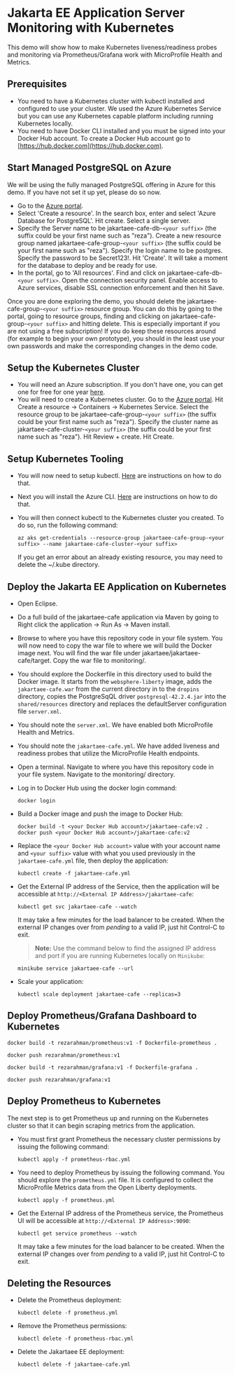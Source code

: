 # Jakarta EE Application Server Monitoring with Kubernetes

This demo will show how to make Kubernetes liveness/readiness probes and monitoring via Prometheus/Grafana work with MicroProfile Health and Metrics.

## Prerequisites

- You need to have a Kubernetes cluster with kubectl installed and configured to use your cluster. We used the Azure Kubernetes Service but you can use any Kubernetes capable platform including running Kubernetes locally.
- You need to have Docker CLI installed and you must be signed into your Docker Hub account. To create a Docker Hub account go to [https://hub.docker.com](https://hub.docker.com).

## Start Managed PostgreSQL on Azure
We will be using the fully managed PostgreSQL offering in Azure for this demo. If you have not set it up yet, please do so now. 

* Go to the [Azure portal](http://portal.azure.com).
* Select 'Create a resource'. In the search box, enter and select 'Azure Database for PostgreSQL'. Hit create. Select a single server.
* Specify the Server name to be jakartaee-cafe-db-`<your suffix>` (the suffix could be your first name such as "reza"). Create a new resource group named jakartaee-cafe-group-`<your suffix>` (the suffix could be your first name such as "reza"). Specify the login name to be postgres. Specify the password to be Secret123!. Hit 'Create'. It will take a moment for the database to deploy and be ready for use.
* In the portal, go to 'All resources'. Find and click on jakartaee-cafe-db-`<your suffix>`. Open the connection security panel. Enable access to Azure services, disable SSL connection enforcement and then hit Save.

Once you are done exploring the demo, you should delete the jakartaee-cafe-group-`<your suffix>` resource group. You can do this by going to the portal, going to resource groups, finding and clicking on jakartaee-cafe-group-`<your suffix>` and hitting delete. This is especially important if you are not using a free subscription! If you do keep these resources around (for example to begin your own prototype), you should in the least use your own passwords and make the corresponding changes in the demo code.

## Setup the Kubernetes Cluster
* You will need an Azure subscription. If you don't have one, you can get one for free for one year [here](https://azure.microsoft.com/en-us/free).
* You will need to create a Kubernetes cluster. Go to the [Azure portal](http://portal.azure.com). Hit Create a resource -> Containers -> Kubernetes Service. Select the resource group to be jakartaee-cafe-group-`<your suffix>` (the suffix could be your first name such as "reza"). Specify the cluster name as jakartaee-cafe-cluster-`<your suffix>` (the suffix could be your first name such as "reza"). Hit Review + create. Hit Create.

## Setup Kubernetes Tooling
* You will now need to setup kubectl. [Here](https://kubernetes.io/docs/tasks/tools/install-kubectl/) are instructions on how to do that.
* Next you will install the Azure CLI. [Here](https://docs.microsoft.com/en-us/cli/azure/install-azure-cli?view=azure-cli-latest) are instructions on how to do that.
* You will then connect kubectl to the Kubernetes cluster you created. To do so, run the following command:

   ```
   az aks get-credentials --resource-group jakartaee-cafe-group-<your suffix> --name jakartaee-cafe-cluster-<your suffix>
   ```
  If you get an error about an already existing resource, you may need to delete the ~/.kube directory. 

## Deploy the Jakarta EE Application on Kubernetes
* Open Eclipse.
* Do a full build of the jakartaee-cafe application via Maven by going to Right click the application -> Run As -> Maven install.
* Browse to where you have this repository code in your file system. You will now need to copy the war file to where we will build the Docker image next. You will find the war file under jakartaee/jakartaee-cafe/target. Copy the war file to monitoring/.
* You should explore the Dockerfile in this directory used to build the Docker image. It starts from the `websphere-liberty` image, adds the `jakartaee-cafe.war` from the current directory in to the `dropins` directory, copies the PostgreSqQL driver `postgresql-42.2.4.jar` into the `shared/resources` directory and replaces the defaultServer configuration file `server.xml`.
* You should note the `server.xml`. We have enabled both MicroProfile Health and Metrics.
* You should note the `jakartaee-cafe.yml`. We have added liveness and readiness probes that utilize the MicroProfile Health endpoints.
* Open a terminal. Navigate to where you have this repository code in your file system. Navigate to the monitoring/ directory.
* Log in to Docker Hub using the docker login command:
   ```
   docker login
   ```
* Build a Docker image and push the image to Docker Hub:
   ```
   docker build -t <your Docker Hub account>/jakartaee-cafe:v2 .
   docker push <your Docker Hub account>/jakartaee-cafe:v2
   ```
* Replace the `<your Docker Hub account>` value with your account name and `<your suffix>` value with what you used previously in the `jakartaee-cafe.yml` file, then deploy the application:
   ```
   kubectl create -f jakartaee-cafe.yml
   ```

* Get the External IP address of the Service, then the application will be accessible at `http://<External IP Address>/jakartaee-cafe`:
   ```
   kubectl get svc jakartaee-cafe --watch
   ```
  It may take a few minutes for the load balancer to be created. When the external IP changes over from *pending* to a valid IP, just hit Control-C to exit.

   > **Note:** Use the command below to find the assigned IP address and port if you are running Kubernetes locally on `Minikube`:

 	```
 	minikube service jakartaee-cafe --url
 	```
* Scale your application:
   ```
   kubectl scale deployment jakartaee-cafe --replicas=3
   ```

## Deploy Prometheus/Grafana Dashboard to Kubernetes

   ```
   docker build -t rezarahman/prometheus:v1 -f Dockerfile-prometheus .
   ```
   
   ```
   docker push rezarahman/prometheus:v1   
   ```

   ```
   docker build -t rezarahman/grafana:v1 -f Dockerfile-grafana .
   ```   
   
   ```
   docker push rezarahman/grafana:v1
   ```   

## Deploy Prometheus to Kubernetes
The next step is to get Prometheus up and running on the Kubernetes cluster so that it can begin scraping metrics from the application.
* You must first grant Prometheus the necessary cluster permissions by issuing the following command:
   ```
   kubectl apply -f prometheus-rbac.yml
   ```
* You need to deploy Prometheus by issuing the following command. You should explore the `prometheus.yml` file. It is configured to collect the MicroProfile Metrics data from the Open Liberty deployments.
   ```
   kubectl apply -f prometheus.yml
   ```
* Get the External IP address of the Prometheus service, the Prometheus UI will be accessible at `http://<External IP Address>:9090`:
   ```
   kubectl get service prometheus --watch
   ```
  It may take a few minutes for the load balancer to be created. When the external IP changes over from *pending* to a valid IP, just hit Control-C to exit.
  
## Deleting the Resources
* Delete the Prometheus deployment:
   ```
   kubectl delete -f prometheus.yml
   ```
* Remove the Prometheus permissions:
   ```
   kubectl delete -f prometheus-rbac.yml
   ```   
* Delete the Jakartaee EE deployment:
   ```
   kubectl delete -f jakartaee-cafe.yml
   ```
